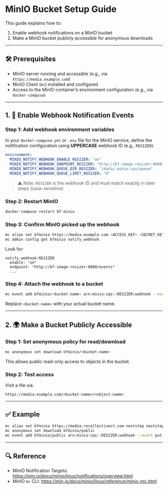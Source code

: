 # MinIO Bucket Setup Guide

This guide explains how to:

1. Enable webhook notifications on a MinIO bucket
2. Make a MinIO bucket publicly accessible for anonymous downloads

---

## 🛠️ Prerequisites

- MinIO server running and accessible (e.g., via `https://media.example.com`)
- MinIO Client (`mc`) installed and configured
- Access to the MinIO container’s environment configuration (e.g., via `docker-compose`)

---

## 1. 🔔 Enable Webhook Notification Events

### Step 1: Add webhook environment variables

In your `docker-compose.yml` or `.env` file for the MinIO service, define the notification configuration using **UPPERCASE** webhook ID (e.g., `RESIZER`):

```yaml
environment:
  MINIO_NOTIFY_WEBHOOK_ENABLE_RESIZER: "on"
  MINIO_NOTIFY_WEBHOOK_ENDPOINT_RESIZER: "http://bf-image-resizer:8080/events"
  MINIO_NOTIFY_WEBHOOK_QUEUE_DIR_RESIZER: "/data/.minio.sys/queue"
  MINIO_NOTIFY_WEBHOOK_QUEUE_LIMIT_RESIZER: "0"
```

> ⚠️ Note: `RESIZER` is the webhook ID and must match exactly in later steps (case-sensitive)

### Step 2: Restart MinIO

```bash
docker-compose restart bf-minio
```

### Step 3: Confirm MinIO picked up the webhook

```bash
mc alias set bfminio https://media.example.com <ACCESS_KEY> <SECRET_KEY>
mc admin config get bfminio notify_webhook
```

Look for:

```text
notify_webhook:RESIZER
  enable: "on"
  endpoint: "http://bf-image-resizer:8080/events"
  ...
```

### Step 4: Attach the webhook to a bucket

```bash
mc event add bfminio/<bucket-name> arn:minio:sqs::RESIZER:webhook --event put
```

Replace `<bucket-name>` with your actual bucket name.

---

## 2. 🌍 Make a Bucket Publicly Accessible

### Step 1: Set anonymous policy for read/download

```bash
mc anonymous set download bfminio/<bucket-name>
```

This allows public read-only access to objects in the bucket.

### Step 2: Test access

Visit a file via:

```
https://media.example.com/<bucket-name>/<object-name>
```

---

## ✅ Example

```bash
mc alias set bfminio https://media.recollectivect.com nextstep nextstep
mc anonymous set download bfminio/public
mc event add bfminio/public arn:minio:sqs::RESIZER:webhook --event put
```

---

## 🔍 Reference

- MinIO Notification Targets: https://min.io/docs/minio/linux/notifications/overview.html
- MinIO `mc` CLI: https://min.io/docs/minio/linux/reference/minio-mc.html
